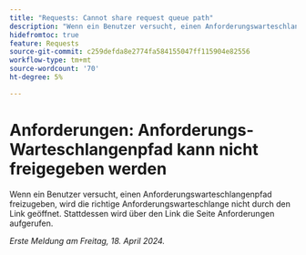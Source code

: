 ```yaml
---
title: "Requests: Cannot share request queue path"
description: "Wenn ein Benutzer versucht, einen Anforderungswarteschlangenpfad freizugeben, öffnet der Link nicht die richtige Anforderungswarteschlange. Stattdessen wird über den Link die Seite Anforderungen aufgerufen."
hidefromtoc: true
feature: Requests
source-git-commit: c259defda8e2774fa584155047ff115904e82556
workflow-type: tm+mt
source-wordcount: '70'
ht-degree: 5%

---
```



# Anforderungen: Anforderungs-Warteschlangenpfad kann nicht freigegeben werden

Wenn ein Benutzer versucht, einen Anforderungswarteschlangenpfad freizugeben, wird die richtige Anforderungswarteschlange nicht durch den Link geöffnet. Stattdessen wird über den Link die Seite Anforderungen aufgerufen.

_Erste Meldung am Freitag, 18. April 2024._

